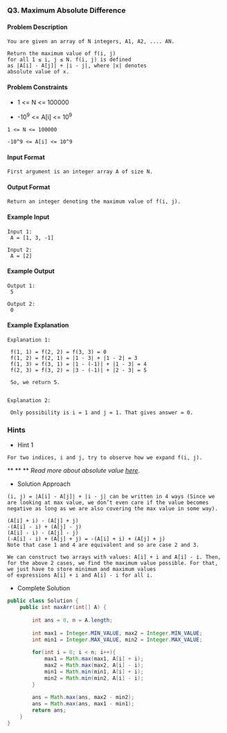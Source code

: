 ### Q3. Maximum Absolute Difference
#### Problem Description
```text
You are given an array of N integers, A1, A2, .... AN.

Return the maximum value of f(i, j) 
for all 1 ≤ i, j ≤ N. f(i, j) is defined 
as |A[i] - A[j]| + |i - j|, where |x| denotes 
absolute value of x.
```
#### Problem Constraints

* <p>1 &lt;= N &lt;= 100000</p>
* <p>-10<sup>9</sup> &lt;= A[i] &lt;= 10<sup>9</sup></p>

```text
1 <= N <= 100000

-10^9 <= A[i] <= 10^9
```
#### Input Format
```text
First argument is an integer array A of size N.
```
#### Output Format
```text
Return an integer denoting the maximum value of f(i, j).
```
#### Example Input
```text
Input 1:
 A = [1, 3, -1]
 
Input 2:
 A = [2]
```
#### Example Output
```text
Output 1:
 5

Output 2:
 0
```
#### Example Explanation
```text
Explanation 1:

 f(1, 1) = f(2, 2) = f(3, 3) = 0
 f(1, 2) = f(2, 1) = |1 - 3| + |1 - 2| = 3
 f(1, 3) = f(3, 1) = |1 - (-1)| + |1 - 3| = 4
 f(2, 3) = f(3, 2) = |3 - (-1)| + |2 - 3| = 5

 So, we return 5.


Explanation 2:

 Only possibility is i = 1 and j = 1. That gives answer = 0.
```
### Hints
* Hint 1
```text
For two indices, i and j, try to observe how we expand f(i, j).
```
** ** ** <em>Read more about absolute value <a href="https://en.wikipedia.org/wiki/Absolute_value">here</a>.</em>


* Solution Approach
```text
(i, j) = |A[i] - A[j]| + |i - j| can be written in 4 ways (Since we 
are looking at max value, we don’t even care if the value becomes 
negative as long as we are also covering the max value in some way).

(A[i] + i) - (A[j] + j)
-(A[i] - i) + (A[j] - j) 
(A[i] - i) - (A[j] - j) 
(-A[i] - i) + (A[j] + j) = -(A[i] + i) + (A[j] + j)
Note that case 1 and 4 are equivalent and so are case 2 and 3.

We can construct two arrays with values: A[i] + i and A[i] - i. Then, 
for the above 2 cases, we find the maximum value possible. For that, 
we just have to store minimum and maximum values 
of expressions A[i] + i and A[i] - i for all i.
```
* Complete Solution
```java
public class Solution {
    public int maxArr(int[] A) {
    
        int ans = 0, n = A.length; 
        
        int max1 = Integer.MIN_VALUE, max2 = Integer.MIN_VALUE;
        int min1 = Integer.MAX_VALUE, min2 = Integer.MAX_VALUE;
        
        for(int i = 0; i < n; i++){
            max1 = Math.max(max1, A[i] + i);
            max2 = Math.max(max2, A[i] - i);
            min1 = Math.min(min1, A[i] + i);
            min2 = Math.min(min2, A[i] - i);
        }   
        
        ans = Math.max(ans, max2 - min2);
        ans = Math.max(ans, max1 - min1);
        return ans;
    }
}
```

